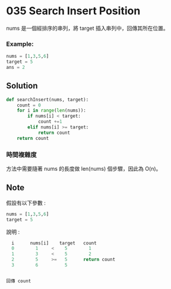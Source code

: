 # 035 Search Insert Position

nums 是一個經排序的串列，將 target 插入串列中，回傳其所在位置。

### Example:

```python
nums = [1,3,5,6]
target = 5
ans = 2
```

## Solution

```python
def searchInsert(nums, target):
    count = 0
    for i in range(len(nums)):
        if nums[i] < target:
            count +=1
        elif nums[i] >= target:
            return count
    return count
```  

### 時間複雜度

方法中需要隨著 nums 的長度做 len(nums) 個步驟，因此為 O(n)。

## Note
假設有以下參數 :
```python
nums = [1,3,5,6]
target = 5
```
說明 :
```python
  i      nums[i]    target   count
  0        1     <    5        1
  1        3     <    5        2
  2        5     >=   5      return count  
  3        6          5


回傳 count
```

